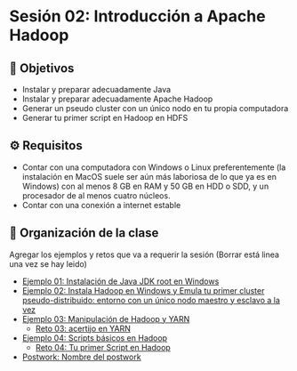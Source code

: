
# Sesión 02: Introducción a Apache Hadoop

## :dart: Objetivos


- Instalar y preparar adecuadamente Java
- Instalar y preparar adecuadamente Apache Hadoop 
- Generar un pseudo cluster con un único nodo en tu propia computadora
- Generar tu primer script en Hadoop en HDFS

## ⚙ Requisitos

+ Contar con una computadora con Windows o Linux preferentemente (la instalación en MacOS suele ser aún más laboriosa de lo que ya es en Windows) con al menos 8 GB en RAM y 50 GB en HDD o SDD, y un procesador de al menos cuatro núcleos.
+ Contar con una conexión a internet estable



## 📂 Organización de la clase

Agregar los ejemplos y retos que va a requerir la sesión (Borrar está linea una vez se hay leido)

- [Ejemplo 01:  Instalación de Java JDK root en Windows](./Ejemplo-01/README.md)
- [Ejemplo 02: Instala Hadoop en Windows y Emula tu primer cluster pseudo-distribuido: entorno con un único nodo maestro y esclavo a la vez](./Ejemplo-02/README.md)
- [Ejemplo 03: Manipulación de Hadoop y YARN](./Ejemplo-03/README.md)
    - [Reto 03: acertijo en YARN](./Reto-03/README.md)
- [Ejemplo 04: Scripts básicos en Hadoop](./Ejemplo-04/README.md)
    - [Reto 04: Tu primer Script en Hadoop](./Reto-04/README.md)
- [Postwork: Nombre del postwork](./Postwork/README.md)




